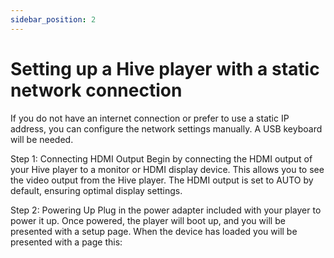 ```yaml
---
sidebar_position: 2
---
```


# Setting up a Hive player with a static network connection

If you do not have an internet connection or prefer to use a static IP address, you can
configure the network settings manually. A USB keyboard will be needed.


Step 1: Connecting HDMI Output
Begin by connecting the HDMI output of your Hive player to a monitor or HDMI display
device. This allows you to see the video output from the Hive player. The HDMI output is
set to AUTO by default, ensuring optimal display settings.


Step 2: Powering Up
Plug in the power adapter included with your player to power it up. Once powered, the
player will boot up, and you will be presented with a setup page.
When the device has loaded you will be presented with a page this: